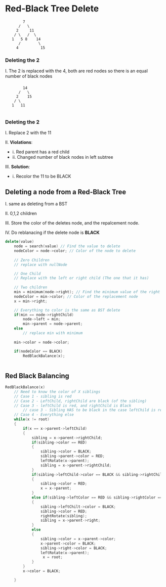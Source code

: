 # Red-Black Tree Delete
```
        7
      /   \
     2     11
    / \   /  \
   1   5 8    14
      /        \
     4          15
```
### Deleting the 2
I. The 2 is replaced with the 4, both are red nodes so there is an equal number of black nodes

###
```
        14
      /   \
     2    15
    / \     
   1   11 
      
```

### Deleting the 2
I. Replace 2 with the 11

II. **Violations**:
  * i. Red parent has a red child
  * ii. Changed number of black nodes in left subtree

III. **Solution**:
  * i. Recolor the 11 to be BLACK

## Deleting a node from a Red-Black Tree
I. same as deleting from a BST

II. 0,1,2 children

III. Store the color of the deletes node, and the repalcement node.

IV. Do reblanacing if the delete node is **BLACK**

```c++
delete(value)
	node = search(value) // Find the value to delete
	nodeColor = node->color; // Color of the node to delete
	
	// Zero Children
	// replace with nullNode

	// One Child
	// Replace with the left or right child (The one that it has)
	
	// Two children
	min = minimum(node->right); // Find the minimum value of the right subtree
	nodeColor = min->color; // Color of the replacement node
	x = min->right;

	// Everything to color is the same as BST delete
	if(min == node->rightChild)
		node->left = min;
		min->parent = node->parent;
	else
		// replace min with minimum
	
	min->color = node->color;

	if(nodeColor == BLACK)
		RedBlackBalance(x);
	
```

## Red Black Balancing
```c++
RedBlackBalance(x)
	// Need to know the color of X siblings
	// Case 1 - sibling is red
	// Case 2 - LeftChild, rightChild are black (of the sibling)
	// Case 3 - leftChild is red, and rightChild is Black
		// case 3 - Sibling HAS to be black in the case leftChild is red
	// Case 4 - Everything else
	while(x != root)
	{
		if(x == x->parent->leftChild)
		{
			sibling = x->parent->rightChild;
			if(sibling->color == RED)
			{
				sibling->color = BLACK;
				sibling->parent->color = RED;
				leftRotate(x->parent);
				sibling = x->parent->rightChild;
			}
			if(sibling->leftChild->color == BLACK && sibling->rightChild->color = BLACK)
			{
				sibling->color = RED;
				x = x->parent;
			}	
			else if(sibling->leftColor == RED && sibling->rightColor == BLACK)
			{
				sibling->leftChilt->color = BLACK;
				sibling->color = RED;
				rightRotate(sibling);
				sibling = x->parent->right;				
			}
			else
			{
				sibling->color = x->parent->color;
				x->parent->color = BLACK;
				sibling->right->color = BLACK;
				leftRotate(x->parent);
				 x = root;
			}	
		}
		x->color = BLACK;

	}

```
